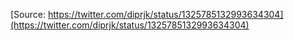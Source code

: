 [Source: https://twitter.com/diprjk/status/1325785132993634304](https://twitter.com/diprjk/status/1325785132993634304)